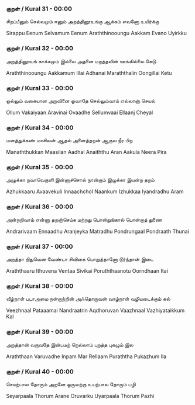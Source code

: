 ### குறள் / Kural 31 - 00:00
சிறப்பீனும் செல்வமும் ஈனும் அறத்தினூஉங்கு
ஆக்கம் எவனோ உயிர்க்கு

Sirappu Eenum  Selvamum  Eenum  Araththinooungu
Aakkam  Evano  Uyirkku 

### குறள் / Kural 32 - 00:00
அறத்தினூஉங் காக்கமும் இல்லை அதனை
மறத்தலின் ஊங்கில்லை கேடு

Araththinooungu Aakkamum  Illai  Adhanai
Maraththalin  Oongillai  Ketu 

### குறள் / Kural 33 - 00:00
ஒல்லும் வகையான அறவினை ஓவாதே
செல்லும்வாய் எல்லாஞ் செயல்

Ollum Vakaiyaan  Aravinai  Ovaadhe
Sellumvaai  Ellaanj  Cheyal 

### குறள் / Kural 34 - 00:00
மனத்துக்கண் மாசிலன் ஆதல் அனைத்தறன்
ஆகுல நீர பிற

Manaththukkan Maasilan  Aadhal  Anaiththu  Aran
Aakula  Neera  Pira 

### குறள் / Kural 35 - 00:00
அழுக்கா றவாவெகுளி இன்னாச்சொல் நான்கும்
இழுக்கா இயன்ற தறம்

Azhukkaaru Avaavekuli  Innaachchol  Naankum
Izhukkaa  Iyandradhu  Aram 

### குறள் / Kural 36 - 00:00
அன்றறிவாம் என்னா தறஞ்செய்க மற்றது
பொன்றுங்கால் பொன்றாத் துணை

Andrarivaam Ennaadhu  Aranjeyka  Matradhu
Pondrungaal  Pondraath  Thunai 

### குறள் / Kural 37 - 00:00
அறத்தா றிதுவென வேண்டா சிவிகை
பொறுத்தானோ டூர்ந்தான் இடை

Araththaaru Ithuvena  Ventaa  Sivikai
Poruththaanotu  Oorndhaan  Itai 

### குறள் / Kural 38 - 00:00
வீழ்நாள் படாஅமை நன்றாற்றின் அஃதொருவன்
வாழ்நாள் வழியடைக்கும் கல்

Veezhnaal Pataaamai  Nandraatrin  Aqdhoruvan
Vaazhnaal  Vazhiyataikkum  Kal 

### குறள் / Kural 39 - 00:00
அறத்தான் வருவதே இன்பமற் றெல்லாம்
புறத்த புகழும் இல

Araththaan Varuvadhe  Inpam  Mar  Rellaam
Puraththa  Pukazhum  Ila 

### குறள் / Kural 40 - 00:00
செயற்பால தோரும் அறனே ஒருவற்கு
உயற்பால தோரும் பழி

Seyarpaala Thorum  Arane  Oruvarku
Uyarpaala  Thorum  Pazhi 

